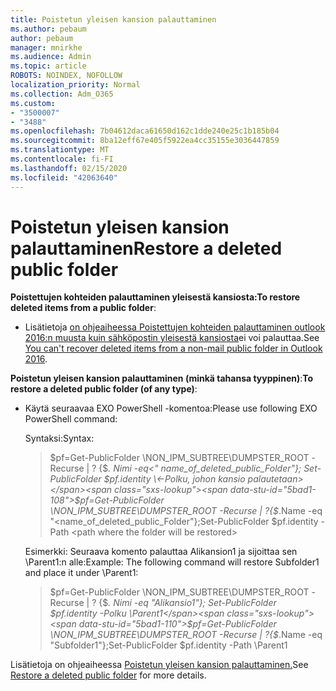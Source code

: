 ```yaml
---
title: Poistetun yleisen kansion palauttaminen
ms.author: pebaum
author: pebaum
manager: mnirkhe
ms.audience: Admin
ms.topic: article
ROBOTS: NOINDEX, NOFOLLOW
localization_priority: Normal
ms.collection: Adm_O365
ms.custom:
- "3500007"
- "3488"
ms.openlocfilehash: 7b04612daca61650d162c1dde240e25c1b185b04
ms.sourcegitcommit: 8ba12eff67e405f5922ea4cc35155e3036447859
ms.translationtype: MT
ms.contentlocale: fi-FI
ms.lasthandoff: 02/15/2020
ms.locfileid: "42063640"
---
```

# <a name="restore-a-deleted-public-folder"></a><span data-ttu-id="5bad1-102">Poistetun yleisen kansion palauttaminen</span><span class="sxs-lookup"><span data-stu-id="5bad1-102">Restore a deleted public folder</span></span>

<span data-ttu-id="5bad1-103">**Poistettujen kohteiden palauttaminen yleisestä kansiosta:**</span><span class="sxs-lookup"><span data-stu-id="5bad1-103">**To restore deleted items from a public folder**:</span></span>

- <span data-ttu-id="5bad1-104">Lisätietoja [on ohjeaiheessa Poistettujen kohteiden palauttaminen outlook 2016:n muusta kuin sähköpostin yleisestä kansiosta](https://aka.ms/pfrec)ei voi palauttaa.</span><span class="sxs-lookup"><span data-stu-id="5bad1-104">See [You can't recover deleted items from a non-mail public folder in Outlook 2016](https://aka.ms/pfrec).</span></span>
 
<span data-ttu-id="5bad1-105">**Poistetun yleisen kansion palauttaminen (minkä tahansa tyyppinen)**:</span><span class="sxs-lookup"><span data-stu-id="5bad1-105">**To restore a deleted public folder (of any type)**:</span></span> 

- <span data-ttu-id="5bad1-106">Käytä seuraavaa EXO PowerShell -komentoa:</span><span class="sxs-lookup"><span data-stu-id="5bad1-106">Please use following EXO PowerShell command:</span></span>

    <span data-ttu-id="5bad1-107">Syntaksi:</span><span class="sxs-lookup"><span data-stu-id="5bad1-107">Syntax:</span></span>

    ><span data-ttu-id="5bad1-108">$pf=Get-PublicFolder \NON_IPM_SUBTREE\DUMPSTER_ROOT -Recurse | ? {$_. Nimi -eq\<" name_of_deleted_public_Folder"}; Set-PublicFolder $pf.identity \<-Polku, johon kansio palautetaan></span><span class="sxs-lookup"><span data-stu-id="5bad1-108">$pf=Get-PublicFolder \NON_IPM_SUBTREE\DUMPSTER_ROOT -Recurse  | ?{$_.Name -eq "\<name_of_deleted_public_Folder"};Set-PublicFolder $pf.identity -Path \<path where the folder will be restored></span></span>

    <span data-ttu-id="5bad1-109">Esimerkki: Seuraava komento palauttaa Alikansion1 ja sijoittaa sen \Parent1:n alle:</span><span class="sxs-lookup"><span data-stu-id="5bad1-109">Example: The following command will restore Subfolder1 and place it under \Parent1:</span></span>

    ><span data-ttu-id="5bad1-110">$pf=Get-PublicFolder \NON_IPM_SUBTREE\DUMPSTER_ROOT -Recurse | ? {$_. Nimi -eq "Alikansio1"}; Set-PublicFolder $pf.identity -Polku \Parent1</span><span class="sxs-lookup"><span data-stu-id="5bad1-110">$pf=Get-PublicFolder \NON_IPM_SUBTREE\DUMPSTER_ROOT -Recurse | ?{$_.Name -eq "Subfolder1"};Set-PublicFolder $pf.identity -Path \Parent1</span></span>

<span data-ttu-id="5bad1-111">Lisätietoja on ohjeaiheessa [Poistetun yleisen kansion palauttaminen.](https://docs.microsoft.com/exchange/collaboration-exo/public-folders/restore-deleted-public-folder)</span><span class="sxs-lookup"><span data-stu-id="5bad1-111">See [Restore a deleted public folder](https://docs.microsoft.com/exchange/collaboration-exo/public-folders/restore-deleted-public-folder) for more details.</span></span>
